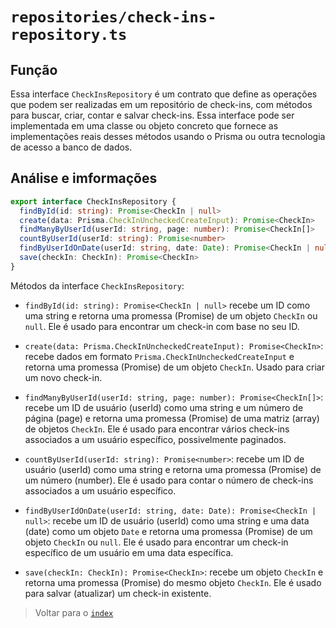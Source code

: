 # `repositories/check-ins-repository.ts`

## Função

Essa interface `CheckInsRepository` é um contrato que define as operações que podem ser realizadas em um repositório de check-ins, com métodos para buscar, criar, contar e salvar check-ins. Essa interface pode ser implementada em uma classe ou objeto concreto que fornece as implementações reais desses métodos usando o Prisma ou outra tecnologia de acesso a banco de dados.

## Análise e imformações

```typescript
export interface CheckInsRepository {
  findById(id: string): Promise<CheckIn | null>
  create(data: Prisma.CheckInUncheckedCreateInput): Promise<CheckIn>
  findManyByUserId(userId: string, page: number): Promise<CheckIn[]>
  countByUserId(userId: string): Promise<number>
  findByUserIdOnDate(userId: string, date: Date): Promise<CheckIn | null>
  save(checkIn: CheckIn): Promise<CheckIn>
}
```


Métodos da interface `CheckInsRepository`:

- `findById(id: string): Promise<CheckIn | null>` recebe um ID como uma string e retorna uma promessa (Promise) de um objeto `CheckIn` ou `null`. Ele é usado para encontrar um check-in com base no seu ID.

- `create(data: Prisma.CheckInUncheckedCreateInput): Promise<CheckIn>`:  recebe dados em formato `Prisma.CheckInUncheckedCreateInput` e retorna uma promessa (Promise) de um objeto `CheckIn`. Usado para criar um novo check-in.

- `findManyByUserId(userId: string, page: number): Promise<CheckIn[]>`:  recebe um ID de usuário (userId) como uma string e um número de página (page) e retorna uma promessa (Promise) de uma matriz (array) de objetos `CheckIn`. Ele é usado para encontrar vários check-ins associados a um usuário específico, possivelmente paginados.

- `countByUserId(userId: string): Promise<number>`:  recebe um ID de usuário (userId) como uma string e retorna uma promessa (Promise) de um número (number). Ele é usado para contar o número de check-ins associados a um usuário específico.

- `findByUserIdOnDate(userId: string, date: Date): Promise<CheckIn | null>`:  recebe um ID de usuário (userId) como uma string e uma data (date) como um objeto `Date` e retorna uma promessa (Promise) de um objeto `CheckIn` ou `null`. Ele é usado para encontrar um check-in específico de um usuário em uma data específica.

- `save(checkIn: CheckIn): Promise<CheckIn>`:  recebe um objeto `CheckIn` e retorna uma promessa (Promise) do mesmo objeto `CheckIn`. Ele é usado para salvar (atualizar) um check-in existente.



> Voltar para o [`index`](../../../index.md)
